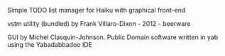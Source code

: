 Simple TODO list manager for Haiku with graphical front-end

vstm utility (bundled) by Frank Villaro-Dixon - 2012 - beerware

GUI by Michel Clasquin-Johnson. Public Domain software written in yab using the Yabadabbadoo IDE

